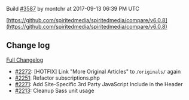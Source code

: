 Build [#3587](https://circleci.com/gh/spiritedmedia/spiritedmedia/3587) by montchr at 2017-09-13 06:39 PM UTC

[https://github.com/spiritedmedia/spiritedmedia/compare/v6.0.8](https://github.com/spiritedmedia/spiritedmedia/compare/v6.0.8)
## Change log
[Full Changelog](https://github.com/spiritedmedia/spiritedmedia/compare/v6.0.7...v6.0.8)

 - [#2272](https://github.com/spiritedmedia/spiritedmedia/pull/2272): [HOTFIX] Link "More Original Articles" to `/originals/` again
 - [#2251](https://github.com/spiritedmedia/spiritedmedia/pull/2251): Refactor subscriptions.php
 - [#2271](https://github.com/spiritedmedia/spiritedmedia/pull/2271): Add Site-Specific 3rd Party JavaScript Include in the Header
 - [#2213](https://github.com/spiritedmedia/spiritedmedia/pull/2213): Cleanup Sass unit usage
